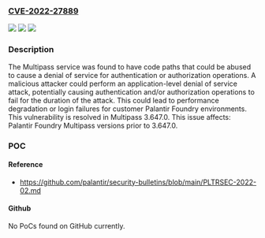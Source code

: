 ### [CVE-2022-27889](https://cve.mitre.org/cgi-bin/cvename.cgi?name=CVE-2022-27889)
![](https://img.shields.io/static/v1?label=Product&message=Foundry%20Multipass&color=blue)
![](https://img.shields.io/static/v1?label=Version&message=n%2Fa&color=blue)
![](https://img.shields.io/static/v1?label=Vulnerability&message=CWE-400%20Uncontrolled%20Resource%20Consumption&color=brighgreen)

### Description

The Multipass service was found to have code paths that could be abused to cause a denial of service for authentication or authorization operations. A malicious attacker could perform an application-level denial of service attack, potentially causing authentication and/or authorization operations to fail for the duration of the attack. This could lead to performance degradation or login failures for customer Palantir Foundry environments. This vulnerability is resolved in Multipass 3.647.0. This issue affects: Palantir Foundry Multipass versions prior to 3.647.0.

### POC

#### Reference
- https://github.com/palantir/security-bulletins/blob/main/PLTRSEC-2022-02.md

#### Github
No PoCs found on GitHub currently.

